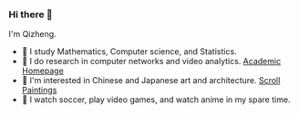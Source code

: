 ### Hi there 👋

<!--
**Alex-q-z/Alex-q-z** is a ✨ _special_ ✨ repository because its `README.md` (this file) appears on your GitHub profile.

Here are some ideas to get you started:

- 🔭 I’m currently working on ...
- 🌱 I’m currently learning ...
- 👯 I’m looking to collaborate on ...
- 🤔 I’m looking for help with ...
- 💬 Ask me about ...
- 📫 How to reach me: ...
- 😄 Pronouns: ...
- ⚡ Fun fact: ...
-->

I'm Qizheng. 

- 🌱 I study Mathematics, Computer science, and Statistics.
- 🔭 I do research in computer networks and video analytics. [Academic Homepage](https://alex-q-z.github.io)
- 🎨 I'm interested in Chinese and Japanese art and architecture. [Scroll Paintings](https://scrolls.uchicago.edu/search)
- 🎯 I watch soccer, play video games, and watch anime in my spare time.
